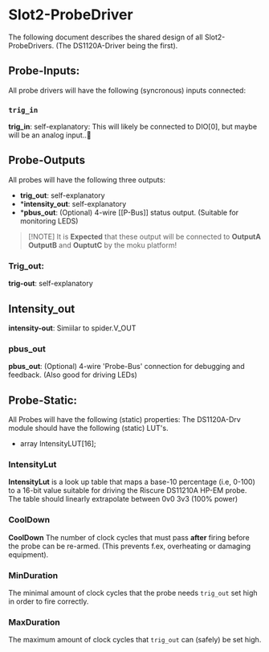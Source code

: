 
# Slot2-ProbeDriver

The following document describes the shared design of all Slot2-ProbeDrivers. (The DS1120A-Driver being the first).

## Probe-Inputs:
All probe drivers will have the following (syncronous) inputs connected:
### `trig_in` 
**trig_in**: self-explanatory: This will likely be connected to DIO[0], but maybe will be an analog input..🤔

## Probe-Outputs
All probes will have the following three outputs:
* **trig_out**: self-explanatory
* ***intensity_out**: self-explanatory 
* ***pbus_out**: (Optional) 4-wire [[P-Bus]] status output. (Suitable for monitoring LEDS)


> [!NOTE] It is __Expected__ that these output will be connected to **OutputA** **OutputB** and **OuptutC** by the moku platform!

### Trig_out: 
**trig-out**: self-explanatory
## Intensity_out
**intensity-out**: Simiilar to spider.V_OUT

### pbus_out
**pbus_out**: (Optional) 4-wire 'Probe-Bus' connection for debugging and feedback. (Also good for driving LEDs)




## Probe-Static:
All Probes will have the following (static) properties:
The DS1120A-Drv module should have the following (static) LUT's. 
* array IntensityLUT[16]; 
### IntensityLut
**IntensityLut** is a look up table that maps a base-10 percentage (i.e, 0-100) to a 16-bit value suitable for driving the Riscure DS11210A HP-EM probe. The table should  linearly extrapolate between  0v0 3v3 (100% power)

### CoolDown
**CoolDown** The number of clock cycles that must pass **after** firing before the probe can be re-armed. (This prevents f.ex, overheating or damaging equipment).

### MinDuration
The minimal amount of clock cycles that the probe needs `trig_out` set high in order to fire correctly.

### MaxDuration
The maximum amount of clock cycles that `trig_out` can (safely) be set high.




